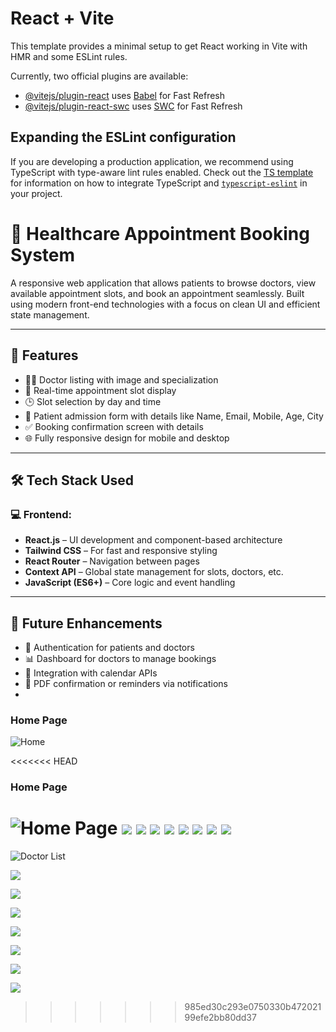 # React + Vite

This template provides a minimal setup to get React working in Vite with HMR and some ESLint rules.

Currently, two official plugins are available:

- [@vitejs/plugin-react](https://github.com/vitejs/vite-plugin-react/blob/main/packages/plugin-react) uses [Babel](https://babeljs.io/) for Fast Refresh
- [@vitejs/plugin-react-swc](https://github.com/vitejs/vite-plugin-react/blob/main/packages/plugin-react-swc) uses [SWC](https://swc.rs/) for Fast Refresh

## Expanding the ESLint configuration

If you are developing a production application, we recommend using TypeScript with type-aware lint rules enabled. Check out the [TS template](https://github.com/vitejs/vite/tree/main/packages/create-vite/template-react-ts) for information on how to integrate TypeScript and [`typescript-eslint`](https://typescript-eslint.io) in your project.

# 🏥 Healthcare Appointment Booking System

A responsive web application that allows patients to browse doctors, view available appointment slots, and book an appointment seamlessly. Built using modern front-end technologies with a focus on clean UI and efficient state management.

---

## 🚀 Features

- 🧑‍⚕️ Doctor listing with image and specialization
- 📆 Real-time appointment slot display
- 🕒 Slot selection by day and time
- 📝 Patient admission form with details like Name, Email, Mobile, Age, City
- ✅ Booking confirmation screen with details
- 🌐 Fully responsive design for mobile and desktop

---

## 🛠️ Tech Stack Used

### 💻 Frontend:
- **React.js** – UI development and component-based architecture
- **Tailwind CSS** – For fast and responsive styling
- **React Router** – Navigation between pages
- **Context API** – Global state management for slots, doctors, etc.
- **JavaScript (ES6+)** – Core logic and event handling

---

## 📌 Future Enhancements

- 🔐 Authentication for patients and doctors
- 📊 Dashboard for doctors to manage bookings
- 📅 Integration with calendar APIs
- 🧾 PDF confirmation or reminders via notifications
- 
### Home Page
![Home](./screenshots/Capture.JPG)

<<<<<<< HEAD
### Home Page
![Home Page](./screenshots/capture.jpg)
![](./screenshots/capture1.jpg)
![](./screenshots/capture2.jpg)
![](./screenshots/capture3.jpg)
![](./screenshots/capture4.jpg)
![](./screenshots/capture5.jpg)
![](./screenshots/capture6.jpg)
![](./screenshots/capture7.jpg)
![](./screenshots/capture8.jpg)
=======

![Doctor List](./screenshots/Capture1.JPG)


![](./screenshots/Capture2.JPG)


![](./screenshots/Capture3.JPG)


![](./screenshots/Capture4.JPG)


![](./screenshots/Capture5.JPG)


![](./screenshots/Capture6.JPG)


![](./screenshots/Capture7.JPG)


![](./screenshots/Capture8.JPG)
>>>>>>> 985ed30c293e0750330b47202199efe2bb80dd37
